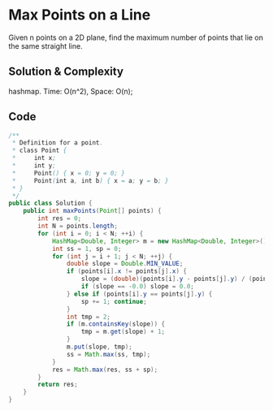 # Max Points on a Line

Given n points on a 2D plane, find the maximum number of points that lie on the same straight line.

## Solution & Complexity

hashmap. Time: O(n^2), Space: O(n);

## Code

```java
/**
 * Definition for a point.
 * class Point {
 *     int x;
 *     int y;
 *     Point() { x = 0; y = 0; }
 *     Point(int a, int b) { x = a; y = b; }
 * }
 */
public class Solution {
    public int maxPoints(Point[] points) {
        int res = 0;
        int N = points.length;
        for (int i = 0; i < N; ++i) {
            HashMap<Double, Integer> m = new HashMap<Double, Integer>();
            int ss = 1, sp = 0;
            for (int j = i + 1; j < N; ++j) {
                double slope = Double.MIN_VALUE;
                if (points[i].x != points[j].x) {
                    slope = (double)(points[i].y - points[j].y) / (points[i].x - points[j].x);
                    if (slope == -0.0) slope = 0.0;
                } else if (points[i].y == points[j].y) {
                    sp += 1; continue;
                }
                int tmp = 2;
                if (m.containsKey(slope)) {
                    tmp = m.get(slope) + 1;
                }
                m.put(slope, tmp);
                ss = Math.max(ss, tmp);
            }
            res = Math.max(res, ss + sp);
        }
        return res; 
    }
}
```

